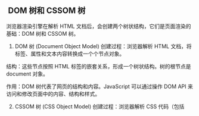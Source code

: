##  DOM 树和 CSSOM 树
浏览器渲染引擎在解析 HTML 文档后，会创建两个树状结构，它们是页面渲染的基础：DOM 树和 CSSOM 树。

1. DOM 树 (Document Object Model)
创建过程：浏览器解析 HTML 文档，将标签、属性和文本内容转换成一个个节点对象。

结构：这些节点按照 HTML 标签的嵌套关系，形成一个树状结构。树的根节点是 document 对象。

作用：DOM 树代表了网页的结构和内容。JavaScript 可以通过操作 DOM API 来访问和修改页面中的内容、结构和样式。

2. CSSOM 树 (CSS Object Model)
创建过程：浏览器解析 CSS 代码（包括 <style> 标签内的样式、<link> 引入的外部样式表以及行内样式），并将样式规则转换成可被浏览器理解的样式对象。

结构：这些样式对象也形成一个树状结构，被称为 CSSOM 树。它包含了所有样式规则以及它们如何应用到 DOM 树中的节点上。

作用：CSSOM 树代表了网页的样式。它决定了 DOM 树中的每一个节点应该如何被渲染，例如颜色、字体、大小等。

两者如何协同工作？
在渲染过程中，DOM 树和 CSSOM 树会合并成一个渲染树（Render Tree）。

渲染树：包含了所有可见的 DOM 节点（例如，display: none 的节点会被忽略），以及它们最终的计算样式（Computed Style）。

作用：渲染树是浏览器进行**布局（Layout）和绘制（Paint）**的依据。布局阶段会计算每个可见节点在屏幕上的确切位置和大小，绘制阶段则会将像素渲染到屏幕上。

**简而言之，DOM 树和 CSSOM 树是浏览器构建页面的两个独立但相互关联的基石，前者负责结构，后者负责样式，它们共同决定了最终用户看到的网页。**

## vue2源码中初始化data写的是可以是函数也可以是对象 为什么data属性却必须是一个函数 追问？为啥不能是一个对象？
先说为啥只能是函数：
data 为对象：所有实例共享同一个 data 对象的引用，修改会影响所有实例。

data 为函数：每次创建新实例时，都会调用函数返回一个全新的对象，确保每个实例的数据是独立的。

这种设计是 Vue 保持组件数据独立和可复用性的一个基本原则

再说源码： 
为啥给了对象的可能性？ 这是vue给根实例提供的 毕竟他是唯一的 一般不会创建多个根实例来共享同一个数据 所以不会产生数据污染情况 随便搞 是对象还是函数无所谓 但是组件实例只可以是函数！！！ 那源码是如何判断的呢？源码中有一个组件合并机制 组件在创建的时候，会进入mergeOptions中进行选项合并 会对data进行数据校验 若data不是function类型 会给出警告提示（"The 'data' option should be a function that returns a fresh, independent object for each component instance."）